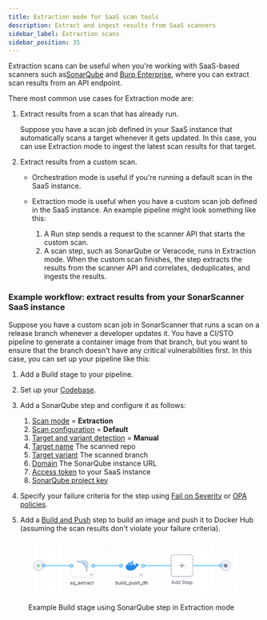 ```yaml
---
title: Extraction mode for SaaS scan tools
description: Extract and ingest results from SaaS scanners
sidebar_label: Extraction scans
sidebar_position: 35
---
```


Extraction scans can be useful when you're working with SaaS-based scanners such as[SonarQube](/docs/security-testing-orchestration/sto-techref-category/sonarqube-sonar-scanner-reference) and [Burp Enterprise](/docs/security-testing-orchestration/sto-techref-category/burp-scanner-reference), where you can extract scan results from an API endpoint. 

There most common use cases for Extraction mode are:

1) Extract results from a scan that has already run.

   Suppose you have a scan job defined in your SaaS instance that automatically scans a target whenever it gets updated. In this case, you can use Extraction mode to ingest the latest scan results for that target.

2) Extract results from a custom scan.

   - Orchestration mode is useful if you're running a default scan in the SaaS instance.
   - Extraction mode is useful when you have a custom scan job defined in the SaaS instance. An example pipeline might look something like this:

     1) A Run step sends a request to the scanner API that starts the custom scan.
     2) A scan step, such as SonarQube or Veracode, runs in Extraction mode. When the custom scan finishes, the step extracts the results from the scanner API and correlates, deduplicates, and ingests the results.

### Example workflow: extract results from your SonarScanner SaaS instance

Suppose you have a custom scan job in SonarScanner that runs a scan on a release branch whenever a developer updates it. You have a CI/STO pipeline to generate a container image from that branch, but you want to ensure that the branch doesn't have any critical vulnerabilities first. In this case, you can set up your pipeline like this: 

1. Add a Build stage to your pipeline.

2. Set up your [Codebase](/docs/continuous-integration/use-ci/codebase-configuration/create-and-configure-a-codebase/). 

2. Add a SonarQube step and configure it as follows:

   1. [Scan mode](/docs/security-testing-orchestration/sto-techref-category/sonarqube-sonar-scanner-reference/#scan-configuration) = **Extraction**
   2. [Scan configuration](/docs/security-testing-orchestration/sto-techref-category/sonarqube-sonar-scanner-reference/#scan-configuration) = **Default**
   3. [Target and variant detection](/docs/security-testing-orchestration/sto-techref-category/sonarqube-sonar-scanner-reference/#target-and-variant-detection) = **Manual**
   4. [Target name](/docs/security-testing-orchestration/sto-techref-category/sonarqube-sonar-scanner-reference/#target-and-variant-detection) The scanned repo  
   4. [Target variant](/docs/security-testing-orchestration/sto-techref-category/sonarqube-sonar-scanner-reference/#target-and-variant-detection) The scanned branch
   5. [Domain](//docs/security-testing-orchestration/sto-techref-category/sonarqube-sonar-scanner-reference/#domain) The SonarQube instance URL
   6. [Access token](/docs/security-testing-orchestration/sto-techref-category/sonarqube-sonar-scanner-reference/#access-token) to your SaaS instance
   7. [SonarQube project key](/docs/security-testing-orchestration/sto-techref-category/sonarqube-sonar-scanner-reference/#access-token)

3. Specify your failure criteria for the step using [Fail on Severity](/docs/security-testing-orchestration/get-started/key-concepts/fail-pipelines-by-severity) or [OPA policies](/docs/security-testing-orchestration/use-sto/stop-builds-based-on-scan-results/stop-pipelines-using-opa).

4. Add a [Build and Push](/docs/continuous-integration/use-ci/build-and-upload-artifacts/build-and-push/build-and-push-to-docker-registry) step to build an image and push it to Docker Hub (assuming the scan results don't violate your failure criteria).

<figure>

![Example build stage using SonarQube in Extraction mode](../static/sonarqube-extract-example.png)

<figcaption>Example Build stage using SonarQube step in Extraction mode</figcaption>
</figure>












